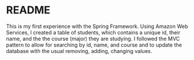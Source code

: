 # README

This is my first experience with the Spring Framework. Using Amazon Web Services, I created a table of students, which
contains a unique id, their name, and the the course (major) they are studying. I followed the MVC pattern to allow for
searching by id, name, and course and to update the database with the usual removing, adding, changing values.